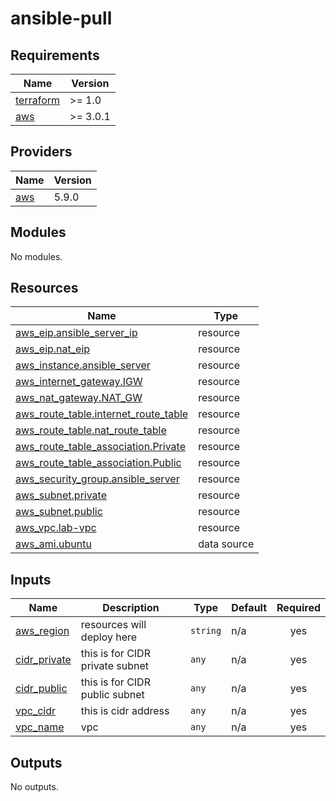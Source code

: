 # ansible-pull
<!-- BEGIN_TF_DOCS -->
## Requirements

| Name | Version |
|------|---------|
| <a name="requirement_terraform"></a> [terraform](#requirement\_terraform) | >= 1.0 |
| <a name="requirement_aws"></a> [aws](#requirement\_aws) | >= 3.0.1 |

## Providers

| Name | Version |
|------|---------|
| <a name="provider_aws"></a> [aws](#provider\_aws) | 5.9.0 |

## Modules

No modules.

## Resources

| Name | Type |
|------|------|
| [aws_eip.ansible_server_ip](https://registry.terraform.io/providers/hashicorp/aws/latest/docs/resources/eip) | resource |
| [aws_eip.nat_eip](https://registry.terraform.io/providers/hashicorp/aws/latest/docs/resources/eip) | resource |
| [aws_instance.ansible_server](https://registry.terraform.io/providers/hashicorp/aws/latest/docs/resources/instance) | resource |
| [aws_internet_gateway.IGW](https://registry.terraform.io/providers/hashicorp/aws/latest/docs/resources/internet_gateway) | resource |
| [aws_nat_gateway.NAT_GW](https://registry.terraform.io/providers/hashicorp/aws/latest/docs/resources/nat_gateway) | resource |
| [aws_route_table.internet_route_table](https://registry.terraform.io/providers/hashicorp/aws/latest/docs/resources/route_table) | resource |
| [aws_route_table.nat_route_table](https://registry.terraform.io/providers/hashicorp/aws/latest/docs/resources/route_table) | resource |
| [aws_route_table_association.Private](https://registry.terraform.io/providers/hashicorp/aws/latest/docs/resources/route_table_association) | resource |
| [aws_route_table_association.Public](https://registry.terraform.io/providers/hashicorp/aws/latest/docs/resources/route_table_association) | resource |
| [aws_security_group.ansible_server](https://registry.terraform.io/providers/hashicorp/aws/latest/docs/resources/security_group) | resource |
| [aws_subnet.private](https://registry.terraform.io/providers/hashicorp/aws/latest/docs/resources/subnet) | resource |
| [aws_subnet.public](https://registry.terraform.io/providers/hashicorp/aws/latest/docs/resources/subnet) | resource |
| [aws_vpc.lab-vpc](https://registry.terraform.io/providers/hashicorp/aws/latest/docs/resources/vpc) | resource |
| [aws_ami.ubuntu](https://registry.terraform.io/providers/hashicorp/aws/latest/docs/data-sources/ami) | data source |

## Inputs

| Name | Description | Type | Default | Required |
|------|-------------|------|---------|:--------:|
| <a name="input_aws_region"></a> [aws\_region](#input\_aws\_region) | resources will deploy here | `string` | n/a | yes |
| <a name="input_cidr_private"></a> [cidr\_private](#input\_cidr\_private) | this is for CIDR private subnet | `any` | n/a | yes |
| <a name="input_cidr_public"></a> [cidr\_public](#input\_cidr\_public) | this is for CIDR public subnet | `any` | n/a | yes |
| <a name="input_vpc_cidr"></a> [vpc\_cidr](#input\_vpc\_cidr) | this is cidr address | `any` | n/a | yes |
| <a name="input_vpc_name"></a> [vpc\_name](#input\_vpc\_name) | vpc | `any` | n/a | yes |

## Outputs

No outputs.
<!-- END_TF_DOCS -->